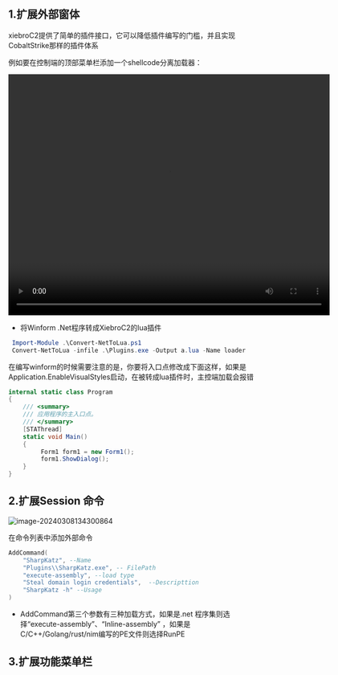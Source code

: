 



## 1.扩展外部窗体

xiebroC2提供了简单的插件接口，它可以降低插件编写的门槛，并且实现CobaltStrike那样的插件体系

例如要在控制端的顶部菜单栏添加一个shellcode分离加载器：

<video src="https://private-user-images.githubusercontent.com/89376703/311126700-913d66d5-fe82-459a-8b3d-ea73682a9bb7.mp4?" width="640" height="480" controls></video>



- 将Winform .Net程序转成XiebroC2的lua插件

```powershell
 Import-Module .\Convert-NetToLua.ps1
 Convert-NetToLua -infile .\Plugins.exe -Output a.lua -Name loader
```

在编写winform的时候需要注意的是，你要将入口点修改成下面这样，如果是Application.EnableVisualStyles启动，在被转成lua插件时，主控端加载会报错

```C#
internal static class Program
{
    /// <summary>
    /// 应用程序的主入口点。
    /// </summary>
    [STAThread]
    static void Main()
    {
         Form1 form1 = new Form1();
         form1.ShowDialog();
    }
}
```



## 2.扩展Session 命令

![image-20240308134300864](C:\Users\Lenovo\AppData\Roaming\Typora\typora-user-images\image-20240308134300864.png)



在命令列表中添加外部命令

```lua
AddCommand(
    "SharpKatz", --Name
    "Plugins\\SharpKatz.exe", -- FilePath
    "execute-assembly", --load type
    "Steal domain login credentials",  --Descripttion
    "SharpKatz -h" --Usage
)
```

- AddCommand第三个参数有三种加载方式，如果是.net 程序集则选择“execute-assembly”、“Inline-assembly” ，如果是C/C++/Golang/rust/nim编写的PE文件则选择RunPE

## 3.扩展功能菜单栏


